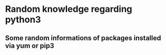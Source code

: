 # Random knowledge regarding python3

## Some random informations of packages installed via yum or pip3
